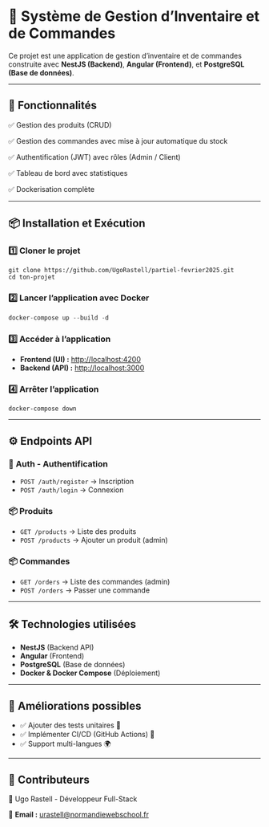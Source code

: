 # 🛒 Système de Gestion d’Inventaire et de Commandes

Ce projet est une application de gestion d’inventaire et de commandes construite avec **NestJS (Backend)**, **Angular (Frontend)**, et **PostgreSQL (Base de données)**.

---

## 🚀 Fonctionnalités

✅ Gestion des produits (CRUD)

✅ Gestion des commandes avec mise à jour automatique du stock

✅ Authentification (JWT) avec rôles (Admin / Client)

✅ Tableau de bord avec statistiques

✅ Dockerisation complète

---

## 📦 Installation et Exécution

### **1️⃣ Cloner le projet**

```
git clone https://github.com/UgoRastell/partiel-fevrier2025.git
cd ton-projet
```

### 2️⃣ Lancer l’application avec Docker

```jsx
docker-compose up --build -d
```

### **3️⃣ Accéder à l’application**

- **Frontend (UI) :** [http://localhost:4200](http://localhost:4200/)
- **Backend (API) :** [http://localhost:3000](http://localhost:3000/)

### **4️⃣ Arrêter l’application**

```
docker-compose down
```

---

## ⚙️ Endpoints API

### 🔐 **Auth - Authentification**

- `POST /auth/register` → Inscription
- `POST /auth/login` → Connexion

### 📦 **Produits**

- `GET /products` → Liste des produits
- `POST /products` → Ajouter un produit (admin)

### 📦 **Commandes**

- `GET /orders` → Liste des commandes (admin)
- `POST /orders` → Passer une commande

---

## 🛠️ Technologies utilisées

- **NestJS** (Backend API)
- **Angular** (Frontend)
- **PostgreSQL** (Base de données)
- **Docker & Docker Compose** (Déploiement)

---

## 🎯 Améliorations possibles

- ✅ Ajouter des tests unitaires 🧪
- ✅ Implémenter CI/CD (GitHub Actions) 🚀
- ✅ Support multi-langues 🌍

---

## 🤝 Contributeurs

👤 Ugo Rastell - Développeur Full-Stack

 📧 **Email :** [urastell@normandiewebschool.fr](mailto:urastell@normandiewebschool.fr)
